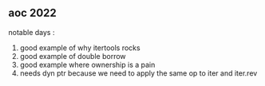 aoc 2022
--------

notable days :

1) good example of why itertools rocks
5) good example of double borrow
7) good example where ownership is a pain
8) needs dyn ptr because we need to apply the same op to iter and iter.rev
